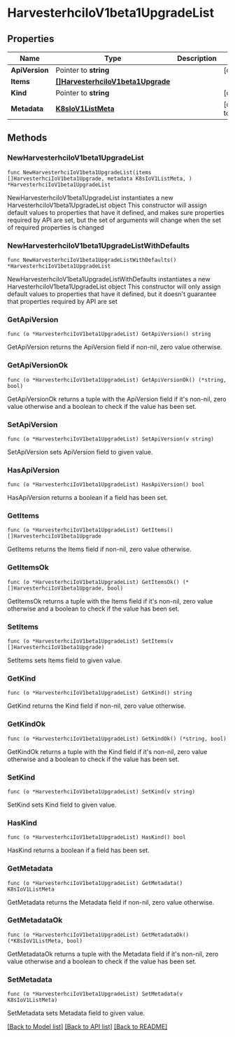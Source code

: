 # HarvesterhciIoV1beta1UpgradeList

## Properties

Name | Type | Description | Notes
------------ | ------------- | ------------- | -------------
**ApiVersion** | Pointer to **string** |  | [optional] 
**Items** | [**[]HarvesterhciIoV1beta1Upgrade**](HarvesterhciIoV1beta1Upgrade.md) |  | 
**Kind** | Pointer to **string** |  | [optional] 
**Metadata** | [**K8sIoV1ListMeta**](K8sIoV1ListMeta.md) |  | [default to {}]

## Methods

### NewHarvesterhciIoV1beta1UpgradeList

`func NewHarvesterhciIoV1beta1UpgradeList(items []HarvesterhciIoV1beta1Upgrade, metadata K8sIoV1ListMeta, ) *HarvesterhciIoV1beta1UpgradeList`

NewHarvesterhciIoV1beta1UpgradeList instantiates a new HarvesterhciIoV1beta1UpgradeList object
This constructor will assign default values to properties that have it defined,
and makes sure properties required by API are set, but the set of arguments
will change when the set of required properties is changed

### NewHarvesterhciIoV1beta1UpgradeListWithDefaults

`func NewHarvesterhciIoV1beta1UpgradeListWithDefaults() *HarvesterhciIoV1beta1UpgradeList`

NewHarvesterhciIoV1beta1UpgradeListWithDefaults instantiates a new HarvesterhciIoV1beta1UpgradeList object
This constructor will only assign default values to properties that have it defined,
but it doesn't guarantee that properties required by API are set

### GetApiVersion

`func (o *HarvesterhciIoV1beta1UpgradeList) GetApiVersion() string`

GetApiVersion returns the ApiVersion field if non-nil, zero value otherwise.

### GetApiVersionOk

`func (o *HarvesterhciIoV1beta1UpgradeList) GetApiVersionOk() (*string, bool)`

GetApiVersionOk returns a tuple with the ApiVersion field if it's non-nil, zero value otherwise
and a boolean to check if the value has been set.

### SetApiVersion

`func (o *HarvesterhciIoV1beta1UpgradeList) SetApiVersion(v string)`

SetApiVersion sets ApiVersion field to given value.

### HasApiVersion

`func (o *HarvesterhciIoV1beta1UpgradeList) HasApiVersion() bool`

HasApiVersion returns a boolean if a field has been set.

### GetItems

`func (o *HarvesterhciIoV1beta1UpgradeList) GetItems() []HarvesterhciIoV1beta1Upgrade`

GetItems returns the Items field if non-nil, zero value otherwise.

### GetItemsOk

`func (o *HarvesterhciIoV1beta1UpgradeList) GetItemsOk() (*[]HarvesterhciIoV1beta1Upgrade, bool)`

GetItemsOk returns a tuple with the Items field if it's non-nil, zero value otherwise
and a boolean to check if the value has been set.

### SetItems

`func (o *HarvesterhciIoV1beta1UpgradeList) SetItems(v []HarvesterhciIoV1beta1Upgrade)`

SetItems sets Items field to given value.


### GetKind

`func (o *HarvesterhciIoV1beta1UpgradeList) GetKind() string`

GetKind returns the Kind field if non-nil, zero value otherwise.

### GetKindOk

`func (o *HarvesterhciIoV1beta1UpgradeList) GetKindOk() (*string, bool)`

GetKindOk returns a tuple with the Kind field if it's non-nil, zero value otherwise
and a boolean to check if the value has been set.

### SetKind

`func (o *HarvesterhciIoV1beta1UpgradeList) SetKind(v string)`

SetKind sets Kind field to given value.

### HasKind

`func (o *HarvesterhciIoV1beta1UpgradeList) HasKind() bool`

HasKind returns a boolean if a field has been set.

### GetMetadata

`func (o *HarvesterhciIoV1beta1UpgradeList) GetMetadata() K8sIoV1ListMeta`

GetMetadata returns the Metadata field if non-nil, zero value otherwise.

### GetMetadataOk

`func (o *HarvesterhciIoV1beta1UpgradeList) GetMetadataOk() (*K8sIoV1ListMeta, bool)`

GetMetadataOk returns a tuple with the Metadata field if it's non-nil, zero value otherwise
and a boolean to check if the value has been set.

### SetMetadata

`func (o *HarvesterhciIoV1beta1UpgradeList) SetMetadata(v K8sIoV1ListMeta)`

SetMetadata sets Metadata field to given value.



[[Back to Model list]](../README.md#documentation-for-models) [[Back to API list]](../README.md#documentation-for-api-endpoints) [[Back to README]](../README.md)


